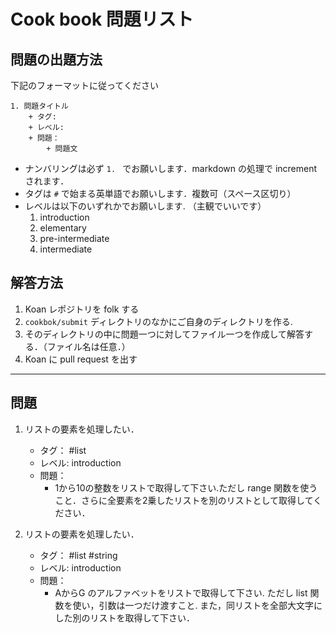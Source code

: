 # Cook book 問題リスト

## 問題の出題方法

下記のフォーマットに従ってください

```
1. 問題タイトル
    + タグ: 
    + レベル:
    + 問題：
        + 問題文
```
+ ナンバリングは必ず `1. ` でお願いします．markdown の処理で incrementされます．
+ タグは `#` で始まる英単語でお願いします．複数可（スペース区切り）
+ レベルは以下のいずれかでお願いします. （主観でいいです）
    1. introduction
    1. elementary
    1. pre-intermediate
    1. intermediate

## 解答方法
1. Koan レポジトリを folk する
1. `cookbok/submit` ディレクトリのなかにご自身のディレクトリを作る.
1. そのディレクトリの中に問題一つに対してファイル一つを作成して解答する．（ファイル名は任意．）
1. Koan に pull request を出す

--- 

## 問題

1. リストの要素を処理したい．
    + タグ： #list 
    + レベル: introduction
    + 問題： 
        + 1から10の整数をリストで取得して下さい.ただし range 関数を使うこと．さらに全要素を2乗したリストを別のリストとして取得してください．

1. リストの要素を処理したい．
    + タグ： #list #string
    + レベル: introduction
    + 問題： 
        + AからG のアルファベットをリストで取得して下さい. ただし list 関数を使い，引数は一つだけ渡すこと. また，同リストを全部大文字にした別のリストを取得して下さい．







